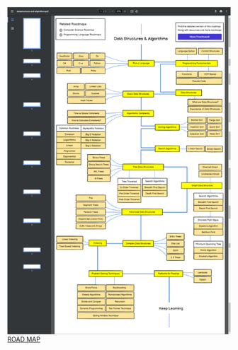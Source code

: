 <img src="img/img1.png"><br>
<a href="https://roadmap.sh/datastructures-and-algorithms">
<a href="https://roadmap.sh/datastructures-and-algorithms" target="_blank">ROAD MAP</a>
